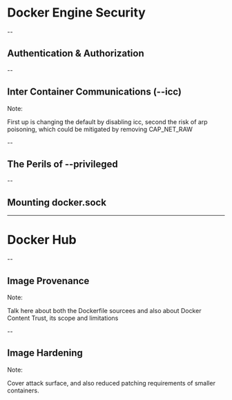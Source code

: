 # Docker Engine Security

--

## Authentication & Authorization

--

## Inter Container Communications (--icc)

Note:

First up is changing the default by disabling icc, second the risk of arp poisoning, which could be mitigated by removing CAP_NET_RAW

--

## The Perils of --privileged

--

## Mounting docker.sock

---

# Docker Hub

--

## Image Provenance

Note:

Talk here about both the Dockerfile sourcees and also about Docker Content Trust, its scope and limitations

--

## Image Hardening

Note:

Cover attack surface, and also reduced patching requirements of smaller containers.
